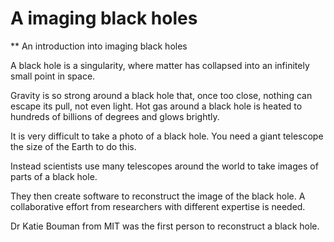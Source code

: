 A imaging black holes
=============================
** An introduction into imaging black holes

A black hole is a singularity, where matter has collapsed into an infinitely small point in space.

Gravity is so strong around a black hole that, once too close, nothing can escape its pull, not even light. 
Hot gas around a black hole is heated to hundreds of billions of degrees and glows brightly.

It is very difficult to take a photo of a black hole. You need a giant telescope the size of the Earth to do this.

Instead scientists use many telescopes around the world to take images of parts of a black hole.

They then create software to reconstruct the image of the black hole. A collaborative effort from researchers with different expertise is needed.

Dr Katie Bouman from MIT was the first person to reconstruct a black hole.


